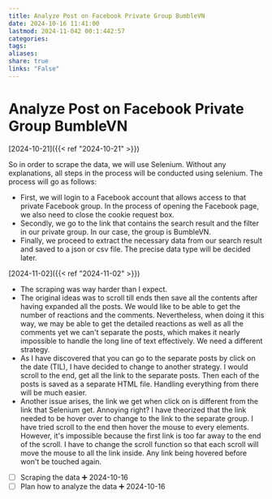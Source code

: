 ```yaml
---
title: Analyze Post on Facebook Private Group BumbleVN
date: 2024-10-16 11:41:00
lastmod: 2024-11-042 00:1:442:57
categories: 
tags: 
aliases: 
share: true
links: "False"
---
```


# Analyze Post on Facebook Private Group BumbleVN

[2024-10-21]({{< ref "2024-10-21" >}})

So in order to scrape the data, we will use Selenium. Without any explanations, all steps in the process will be conducted using selenium. The process will go as follows:

- First, we will login to a Facebook account that allows access to that private Facebook group. In the process of opening the Facebook page, we also need to close the cookie request box.
- Secondly, we go to the link that contains the search result and the filter in our private group. In our case, the group is BumbleVN.
- Finally, we proceed to extract the necessary data from our search result and saved to a json or csv file. The precise data type will be decided later.

[2024-11-02]({{< ref "2024-11-02" >}})

- The scraping was way harder than I expect.
- The original ideas was to scroll till ends then save all the contents after having expanded all the posts. We would like to be able to get the number of reactions and the comments. Nevertheless, when doing it this way, we may be able to get the detailed reactions as well as all the comments yet we can't separate the posts, which makes it nearly impossible to handle the long line of text effectively. We need a different strategy.
- As I have discovered that you can go to the separate posts by click on the date (TIL), I have decided to change to another strategy. I would scroll to the end, get all the link to the separate posts. Then each of the posts is saved as a separate HTML file. Handling everything from there will be much easier.
- Another issue arises, the link we get when click on is different from the link that Selenium get. Annoying right? I have theorized that the link needed to be hover over to change to the link to the separate group. I have tried scroll to the end then hover the mouse to every elements. However, it's impossible because the first link is too far away to the end of the scroll. I have to change the scroll function so that each scroll will move the mouse to all the link inside. Any link being hovered before won't be touched again.
- [ ] Scraping the data ➕ 2024-10-16
- [ ] Plan how to analyze the data ➕ 2024-10-16
